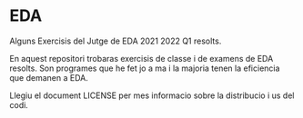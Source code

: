# EDA
Alguns Exercisis del Jutge de EDA 2021 2022 Q1 resolts.

En aquest repositori trobaras exercisis de classe i de examens de EDA resolts. Son programes que he fet jo a ma i la majoria tenen la eficiencia que demanen a EDA.

Llegiu el document LICENSE per mes informacio sobre la distribucio i us del codi.
